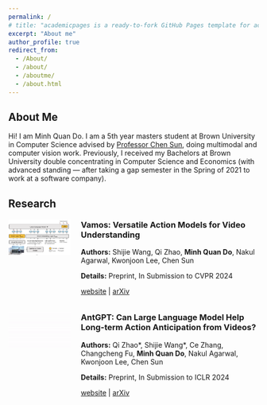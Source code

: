 ```yaml
---
permalink: /
# title: "academicpages is a ready-to-fork GitHub Pages template for academic personal websites"
excerpt: "About me"
author_profile: true
redirect_from: 
  - /About/
  - /about/
  - /aboutme/
  - /about.html
---
```


<!-- About Me -->
## About Me
Hi! I am Minh Quan Do.
I am a 5th year masters student at Brown University in Computer Science advised by [Professor Chen Sun](https://chensun.me/index.html), doing multimodal and computer vision work. Previously, I received my Bachelors at Brown University double concentrating in Computer Science and Economics (with advanced standing — after taking a gap semester in the Spring of 2021 to work at a software company).

<!-- Research Papers Section -->
## Research

<div style="display: flex; flex-wrap: wrap; align-items: flex-start; gap: 20px; margin-top: 20px;">
  <div style="flex: 1; max-width: 25%;">
    <img src="/images/vamos-paper.png" alt="Vamos Paper" style="width: 100%;">
  </div>
  <div style="flex: 1; max-width: 75%;">
    <h3 style="margin-top: 0; margin-bottom: 1em;">Vamos: Versatile Action Models for Video Understanding</h3>
    <p><strong>Authors:</strong> Shijie Wang, Qi Zhao, <strong>Minh Quan Do</strong>, Nakul Agarwal, Kwonjoon Lee, Chen Sun</p>
    <p><strong>Details:</strong> Preprint, In Submission to CVPR 2024</p>
    <p><a href="https://arxiv.org/abs/2311.13627">website</a> | <a href="https://brown-palm.github.io/Vamos/">arXiv</a></p>
  </div>
</div>

<div style="display: flex; flex-wrap: wrap; align-items: flex-start; gap: 20px; margin-top: 20px;">
  <div style="flex: 1; max-width: 25%;">
    <img src="/images/antgpt-paper.gif" alt="AntGPT Paper" style="width: 100%;">
  </div>
  <div style="flex: 1; max-width: 75%;">
    <h3 style="margin-top: 0; margin-bottom: 1em;">AntGPT: Can Large Language Model Help Long-term Action Anticipation from Videos?</h3>
    <p><strong>Authors:</strong> Qi Zhao*, Shijie Wang*, Ce Zhang, Changcheng Fu, <strong>Minh Quan Do</strong>, Nakul Agarwal, Kwonjoon Lee, Chen Sun</p>
    <p><strong>Details:</strong> Preprint, In Submission to ICLR 2024</p>
    <p><a href="https://arxiv.org/abs/2307.16368">website</a> | <a href="https://brown-palm.github.io/AntGPT/">arXiv</a></p>
  </div>
</div>

